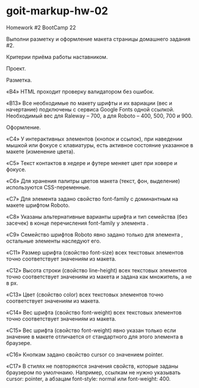 # goit-markup-hw-02

Homework #2 BootCamp 22 



<!-- Создай репозиторий goit-markup-hw-02. -->
<!-- Склонируй созданный репозиторий и скопируй в него файлы предыдущей работы. -->
Выполни разметку и оформление макета страницы домашнего задания #2.
<!-- Для оптимизации изображений используй сервис squoosh. -->
<!-- Настрой GitHub Pages и добавь ссылку на живую страницу в шапку GitHub-репозитория. -->



Критерии приёма работы наставником.



Проект.


<!-- «A1» В корне проекта есть папка images с изображениями. -->

<!-- «A2» В корне проекта есть папка css с файлами стилей. -->

<!-- «A3» Все стили написаны в одном файле styles.css, который находится в папке css. -->

<!-- «A4» В названиях файлов нет заглавных букв, пробелов и транслита, только буквы и слова английского языка. -->

<!-- «A5» Исходный код отформатирован при помощи Prettier. -->

<!-- «A6» Все изображения и текстовый контент взяты из макета. -->

<!-- «A7» Все растровые изображения оптимизированы используя squoosh. -->

<!-- «A8» Код написан следуя руководству. -->






Разметка.


<!-- «B1» Разметка страницы Портфолио набрана в файле portfolio.html. -->

<!-- «B2» Выполнена HTML-разметка всех элементов макета. -->

<!-- «B3» Теги использованы согласно их семантического смысла. -->

«B4» HTML проходит проверку валидатором без ошибок.

<!-- «B5» Имена классов описательные и понятные другому разработчику. -->

<!-- «B6» Имена классов не содержат заглавных букв, пробелов, транслита и названий тегов, только буквы и слова английского языка. Если имя класса состоит из нескольких слов, они разделяются дефисом. -->

<!-- «B7» Атрибут href навигационных ссылок Студия и Портфолио содержит относительный путь к HTML-файлам этих страниц. При нажатии по ссылке происходит переход на соответствующую страницу в текущей вкладке браузера. -->

<!-- «B8» У тегов <img> указаны атрибуты размеров, как минимум width. -->

<!-- «B9» Изображения экспортированы из макета в формате jpg. -->

<!-- «B10» Группы однотипных элементов собраны в списки <ul>. -->

<!-- «B11» Фильтр на странице Портфолио выполнен списком кнопок, каждой из которых задан атрибут type="button". -->

<!-- «B12» Разметка хедера и футера одинаковая на всех страницах. -->

«B13» Все необходимые по макету шрифты и их вариации (вес и начертание) подключены с сервиса Google Fonts одной ссылкой. Необходимый вес для Raleway – 700, а для Roboto – 400, 500, 700 и 900.

<!-- «B14» Внутри разметки кнопок нет дополнительных элементов, например спанов или ссылок. -->






Оформление.

<!-- «C1» Нет глобальных стилей элементов кроме <body>. -->

<!-- «C2» Для оформления используются селекторы класса. -->

<!-- «C3» В стилях отсутствует !important. -->

«C4» У интерактивных элементов (кнопок и ссылок), при наведении мышкой или фокусе с клавиатуры, есть активное состояние указанное в макете (изменение цвета).

«С5» Текст контактов в хедере и футере меняет цвет при ховере и фокусе.

«C6» Для хранения палитры цветов макета (текст, фон, выделение) используются CSS-переменные.

«С7» Для элемента <body> задано свойство font-family с доминантным на макете шрифтом Roboto.

«С8» Указаны альтернативные варианты шрифта и тип семейства (без засечек) в конце перечисления font-family у элемента <body>.

«С9» Семейство шрифтов Roboto явно задано только для элемента <body>, остальные элементы наследуют его.

<!-- «С10» Для элемента <body> задано свойство color с доминантным на макете цветом текста. Остальной текст наследует или переопределяет это значение. -->

«С11» Размер шрифта (свойство font-size) всех текстовых элементов точно соответствует значениям из макета.

«С12» Высота строки (свойство line-height) всех текстовых элементов точно соответствует значениям из макета и задана как множитель, а не в px.

«С13» Цвет (свойство color) всех текстовых элементов точно соответствует значениям из макета.

«С14» Вес шрифта (свойство font-weight) всех текстовых элементов точно соответствует значениям из макета.

«С15» Вес шрифта (свойство font-weight) явно указан только если значение в макете отличается от стандартного для этого элемента в браузере.

«С16» Кнопкам задано свойство cursor со значением pointer.

«С17» В стилях не повторяются значения свойств, которые заданы браузером по умолчнаию. Например, ссылкам не нужно указывать cursor: pointer, а абзацам font-style: normal или font-weight: 400.